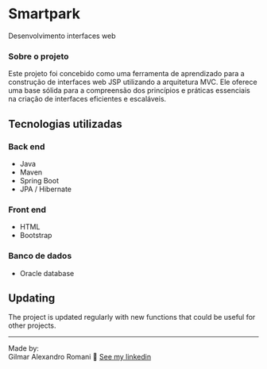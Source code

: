 # Smartpark

Desenvolvimento interfaces web

### Sobre o projeto

Este projeto foi concebido como uma ferramenta de aprendizado para a construção de interfaces web JSP utilizando a arquitetura MVC. Ele oferece uma base sólida para a compreensão dos princípios e práticas essenciais na criação de interfaces eficientes e escaláveis.

## Tecnologias utilizadas
### Back end
- Java
- Maven
- Spring Boot
- JPA / Hibernate

### Front end
- HTML
- Bootstrap

### Banco de dados
- Oracle database

## Updating

The project is updated regularly with new functions that could be useful for other projects.

---

Made by:<br />
Gilmar Alexandro Romani 👋 [See my linkedin](https://www.linkedin.com/in/gilmar-romani/)